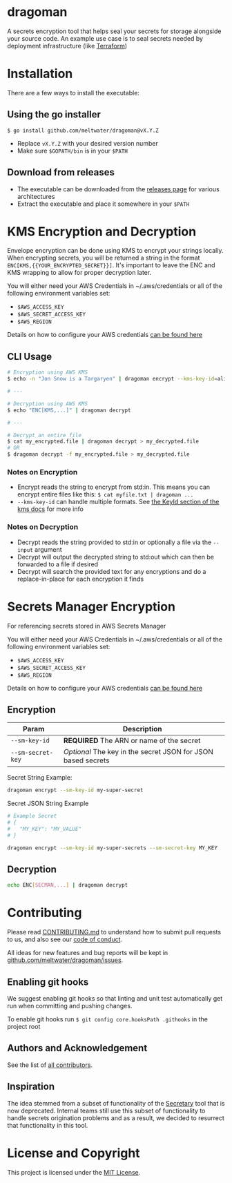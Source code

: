 # dragoman
A secrets encryption tool that helps seal your secrets for storage alongside your source code. An example use case is to seal secrets needed by deployment infrastructure (like [Terraform](https://www.terraform.io/))

# Installation
There are a few ways to install the executable:

## Using the go installer
`$ go install github.com/meltwater/dragoman@vX.Y.Z`
- Replace `vX.Y.Z` with your desired version number
- Make sure `$GOPATH/bin` is in your `$PATH`

## Download from releases
- The executable can be downloaded from the [releases page](https://github.com/meltwater/dragoman/releases/latest) for various architectures
- Extract the executable and place it somewhere in your `$PATH`

# KMS Encryption and Decryption
Envelope encryption can be done using KMS to encrypt your strings locally. When encrypting secrets, you will be returned a string in the format `ENC[KMS,{{YOUR_ENCRYPTED_SECRET}}]`. It's important to leave the ENC and KMS wrapping to allow for proper decryption later.

You will either need your AWS Credentials in ~/.aws/credentials or all of the following environment variables set:
- `$AWS_ACCESS_KEY`
- `$AWS_SECRET_ACCESS_KEY`
- `$AWS_REGION`

Details on how to configure your AWS credentials [can be found here]("github.com/aws/aws-sdk-go-v2/config")

## CLI Usage
```bash
# Encryption using AWS KMS
$ echo -n "Jon Snow is a Targaryen" | dragoman encrypt --kms-key-id=alias/my-secret-key

# ---

# Decryption using AWS KMS
$ echo "ENC[KMS,...]" | dragoman decrypt

# ---

# Decrypt an entire file
$ cat my_encrypted.file | dragoman decrypt > my_decrypted.file
# OR
$ dragoman decrypt -f my_encrypted.file > my_decrypted.file
```
### Notes on Encryption
- Encrypt reads the string to encrypt from std:in. This means you can encrypt entire files like this: `$ cat myfile.txt | dragoman ...`
- `--kms-key-id` can handle multiple formats. See [the KeyId section of the kms docs](https://docs.aws.amazon.com/kms/latest/APIReference/API_Encrypt.html#API_Encrypt_RequestSyntax) for more info

### Notes on Decryption
- Decrypt reads the string provided to std:in or optionally a file via the `--input` argument
- Decrypt will output the decrypted string to std:out which can then be forwarded to a file if desired
- Decrypt will search the provided text for any encryptions and do a replace-in-place for each encryption it finds

# Secrets Manager Encryption
For referencing secrets stored in AWS Secrets Manager

You will either need your AWS Credentials in ~/.aws/credentials or all of the following environment variables set:
- `$AWS_ACCESS_KEY`
- `$AWS_SECRET_ACCESS_KEY`
- `$AWS_REGION`

Details on how to configure your AWS credentials [can be found here]("github.com/aws/aws-sdk-go-v2/config")
## Encryption
| Param | Description |
| ----- | ----------- |
| `--sm-key-id` | **REQUIRED** The ARN or name of the secret |
| `--sm-secret-key` | _Optional_ The key in the secret JSON for JSON based secrets |

Secret String Example:
```bash
dragoman encrypt --sm-key-id my-super-secret
```

Secret JSON String Example
```bash
# Example Secret
# {
#   "MY_KEY": "MY_VALUE"
# }

dragoman encrypt --sm-key-id my-super-secrets --sm-secret-key MY_KEY
```
## Decryption
```bash
echo ENC[SECMAN,...] | dragoman decrypt
```
# Contributing
Please read [CONTRIBUTING.md](CONTRIBUTING.md) to understand how to submit pull requests to us, and also see our [code of conduct](CODE_OF_CONDUCT.md).

All ideas for new features and bug reports will be kept in [github.com/meltwater/dragoman/issues](https://github.com/meltwater/dragoman/issues).

## Enabling git hooks
We suggest enabling git hooks so that linting and unit test automatically get run when committing and pushing changes.

To enable git hooks run `$ git config core.hooksPath .githooks` in the project root

## Authors and Acknowledgement
See the list of [all contributors](https://github.com/meltwater/dragoman/graphs/contributors).

## Inspiration
The idea stemmed from a subset of functionality of the [Secretary](https://github.com/meltwater/secretary) tool that is now deprecated. Internal teams still use this subset of functionality to handle secrets origination problems and as a result, we decided to resurrect that functionality in this tool.

# License and Copyright
This project is licensed under the [MIT License](LICENSE).